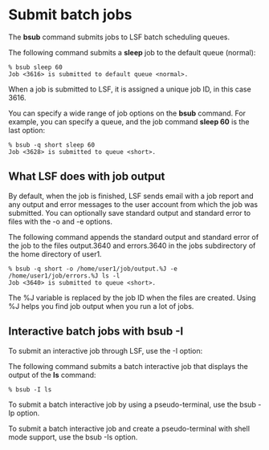 # Submit batch jobs

The **bsub** command submits jobs to LSF batch scheduling queues.

The following command submits a **sleep** job to the default queue (normal):

```
% bsub sleep 60
Job <3616> is submitted to default queue <normal>.
```

When a job is submitted to LSF, it is assigned a unique job ID, in this case 3616.

You can specify a wide range of job options on the **bsub** command. For example, you can specify a queue, and the job command **sleep 60** is the last option:

```
% bsub -q short sleep 60
Job <3628> is submitted to queue <short>.
```

## What LSF does with job output

By default, when the job is finished, LSF sends email with a job report and any output and error messages to the user account from which the job was submitted. You can optionally save standard output and standard error to files with the -o and -e options.

The following command appends the standard output and standard error of the job to the files output.3640 and errors.3640 in the jobs subdirectory of the home directory of user1.

```
% bsub -q short -o /home/user1/job/output.%J -e /home/user1/job/errors.%J ls -l
Job <3640> is submitted to queue <short>.
```

The %J variable is replaced by the job ID when the files are created. Using %J helps you find job output when you run a lot of jobs.

## Interactive batch jobs with bsub -I

To submit an interactive job through LSF, use the -I option:

The following command submits a batch interactive job that displays the output of the **ls** command:

```
% bsub -I ls
```

To submit a batch interactive job by using a pseudo-terminal, use the bsub -Ip option.

To submit a batch interactive job and create a pseudo-terminal with shell mode support, use the bsub -Is option.